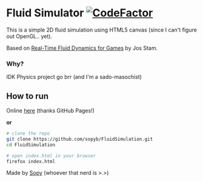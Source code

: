 # Fluid Simulator [![CodeFactor](https://www.codefactor.io/repository/github/sopyb/fluidsimulation/badge/javascript)](https://www.codefactor.io/repository/github/sopyb/fluidsimulation/overview/javascript)
This is a simple 2D fluid simulation using HTML5 canvas (since I can't figure out OpenGL.. yet).

Based on [Real-Time Fluid Dynamics for Games](http://www.dgp.toronto.edu/people/stam/reality/Research/pdf/GDC03.pdf) by Jos Stam.

### Why?
IDK Physics project go brr (and I'm a sado-masochist)

## How to run
Online [here](https://sopy.one/fluidsimulator/) (thanks GitHub Pages!)

**or**
```bash
# clone the repo
git clone https://github.com/sopyb/FluidSimulation.git
cd FluidSimulation

# open index.html in your browser
firefox index.html
```

Made by [Sopy](https://github.com/sopyb) (whoever that nerd is >.>)